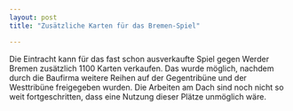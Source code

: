 ```yaml
---
layout: post
title: "Zusätzliche Karten für das Bremen-Spiel"

---
```


Die Eintracht kann für das fast schon ausverkaufte Spiel gegen Werder Bremen zusätzlich 1100 Karten verkaufen. Das wurde möglich, nachdem durch die Baufirma weitere Reihen auf der Gegentribüne und der Westtribüne freigegeben wurden. Die Arbeiten am Dach sind noch nicht so weit fortgeschritten, dass eine Nutzung dieser Plätze unmöglich wäre.


